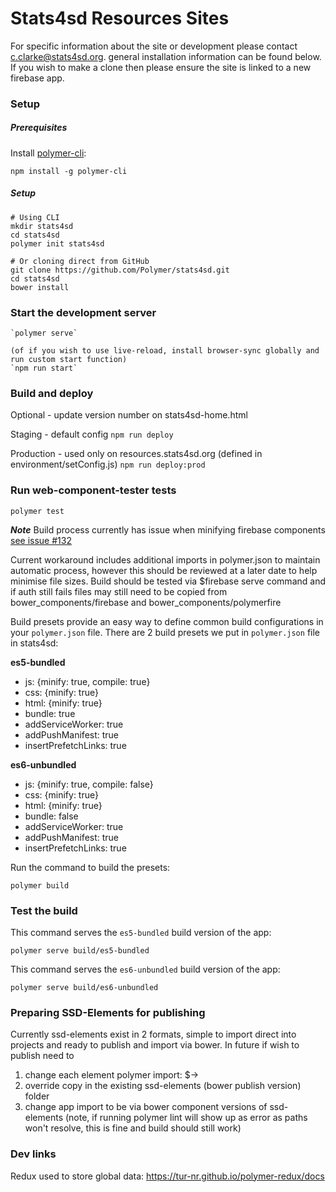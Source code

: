 # Stats4sd Resources Sites

For specific information about the site or development please contact c.clarke@stats4sd.org.
general installation information can be found below. If you wish to make a clone then please ensure the site is linked to a new firebase app.

### Setup

##### Prerequisites

Install [polymer-cli](https://www.polymer-project.org/2.0/docs/tools/polymer-cli):

    npm install -g polymer-cli

##### Setup

    # Using CLI
    mkdir stats4sd
    cd stats4sd
    polymer init stats4sd

    # Or cloning direct from GitHub
    git clone https://github.com/Polymer/stats4sd.git
    cd stats4sd
    bower install

### Start the development server

    `polymer serve`

    (of if you wish to use live-reload, install browser-sync globally and run custom start function)
    `npm run start`

### Build and deploy

Optional - update version number on stats4sd-home.html

Staging - default config
`npm run deploy`

Production - used only on resources.stats4sd.org (defined in environment/setConfig.js)
`npm run deploy:prod`

### Run web-component-tester tests

    polymer test

**_Note_**
Build process currently has issue when minifying firebase components [see issue #132](https://github.com/stats4sd/Stats4SD-Resources-Site/issues/132)

Current workaround includes additional imports in polymer.json to maintain automatic process, however this should be reviewed at a later date to help minimise file sizes.
Build should be tested via $firebase serve command and if auth still fails files may still need to be copied from bower_components/firebase and bower_components/polymerfire

Build presets provide an easy way to define common build configurations in your `polymer.json` file. There are 2 build presets we put in `polymer.json` file in stats4sd:

**es5-bundled**

- js: {minify: true, compile: true}
- css: {minify: true}
- html: {minify: true}
- bundle: true
- addServiceWorker: true
- addPushManifest: true
- insertPrefetchLinks: true

**es6-unbundled**

- js: {minify: true, compile: false}
- css: {minify: true}
- html: {minify: true}
- bundle: false
- addServiceWorker: true
- addPushManifest: true
- insertPrefetchLinks: true

Run the command to build the presets:

    polymer build

### Test the build

This command serves the `es5-bundled` build version of the app:

    polymer serve build/es5-bundled

This command serves the `es6-unbundled` build version of the app:

    polymer serve build/es6-unbundled

### Preparing SSD-Elements for publishing

Currently ssd-elements exist in 2 formats, simple to import direct into projects and ready to publish and import via bower.
In future if wish to publish need to

1.  change each element polymer import:
    $<link rel="import" href="../../bower_components/polymer/polymer-element.html">-><link rel="import" href="../polymer/polymer-element.html">
2.  override copy in the existing ssd-elements (bower publish version) folder
3.  change app import to be via bower component versions of ssd-elements
    (note, if running polymer lint will show up as error as paths won't resolve, this is fine and build should still work)

### Dev links

Redux used to store global data:
https://tur-nr.github.io/polymer-redux/docs
